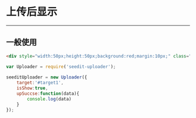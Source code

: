 # 上传后显示

---

## 一般使用

````html
<div style="width:50px;height:50px;background:red;margin:10px;" class="target" id="target1"></div>
````

````javascript
var Uploader = require('seedit-uploader');
	
seeditUploader = new Uploader({
	target:'#target1',
	isShow:true,
	upSuccse:function(data){
		console.log(data)
	}
});

````